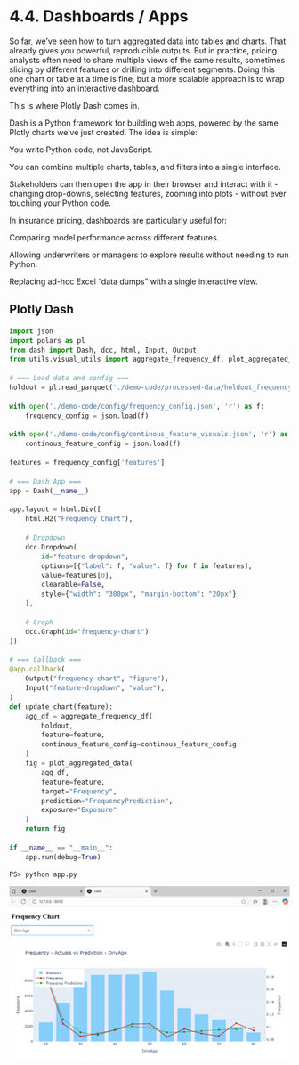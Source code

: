 # 4.4. Dashboards / Apps

So far, we’ve seen how to turn aggregated data into tables and charts. That already gives you powerful, reproducible outputs.
But in practice, pricing analysts often need to share multiple views of the same results, sometimes slicing by different features or drilling into different segments. Doing this one chart or table at a time is fine, but a more scalable approach is to wrap everything into an interactive dashboard.

This is where Plotly Dash comes in.

Dash is a Python framework for building web apps, powered by the same Plotly charts we’ve just created. The idea is simple:

You write Python code, not JavaScript.

You can combine multiple charts, tables, and filters into a single interface.

Stakeholders can then open the app in their browser and interact with it - changing drop-downs, selecting features, zooming into plots - without ever touching your Python code.

In insurance pricing, dashboards are particularly useful for:

Comparing model performance across different features.

Allowing underwriters or managers to explore results without needing to run Python.

Replacing ad-hoc Excel “data dumps” with a single interactive view.

## Plotly Dash

```python
import json
import polars as pl
from dash import Dash, dcc, html, Input, Output
from utils.visual_utils import aggregate_frequency_df, plot_aggregated_data

# === Load data and config ===
holdout = pl.read_parquet('./demo-code/processed-data/holdout_frequency_predictions.parquet')

with open('./demo-code/config/frequency_config.json', 'r') as f:
    frequency_config = json.load(f)

with open('./demo-code/config/continous_feature_visuals.json', 'r') as f:
    continous_feature_config = json.load(f)

features = frequency_config['features']

# === Dash App ===
app = Dash(__name__)

app.layout = html.Div([
    html.H2("Frequency Chart"),
    
    # Dropdown
    dcc.Dropdown(
        id="feature-dropdown",
        options=[{"label": f, "value": f} for f in features],
        value=features[0],
        clearable=False,
        style={"width": "300px", "margin-bottom": "20px"}
    ),

    # Graph
    dcc.Graph(id="frequency-chart")
])

# === Callback ===
@app.callback(
    Output("frequency-chart", "figure"),
    Input("feature-dropdown", "value"),
)
def update_chart(feature):
    agg_df = aggregate_frequency_df(
        holdout,
        feature=feature,
        continous_feature_config=continous_feature_config
    )
    fig = plot_aggregated_data(
        agg_df,
        feature=feature,
        target="Frequency",
        prediction="FrequencyPrediction",
        exposure="Exposure"
    )
    return fig

if __name__ == "__main__":
    app.run(debug=True)
```

```pwsh-session
PS> python app.py
```

![Dash App](./dash-app.png)